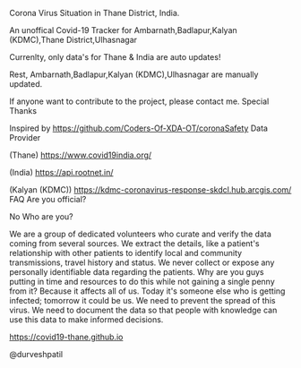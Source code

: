 
Corona Virus Situation in Thane District, India.

An unoffical Covid-19 Tracker for Ambarnath,Badlapur,Kalyan (KDMC),Thane District,Ulhasnagar

Currenlty, only data's for Thane & India are auto updates!

Rest, Ambarnath,Badlapur,Kalyan (KDMC),Ulhasnagar are manually updated.

If anyone want to contribute to the project, please contact me.
Special Thanks

Inspired by https://github.com/Coders-Of-XDA-OT/coronaSafety
Data Provider

(Thane) https://www.covid19india.org/

(India) https://api.rootnet.in/

(Kalyan (KDMC)) https://kdmc-coronavirus-response-skdcl.hub.arcgis.com/
FAQ
Are you official?

No
Who are you?

We are a group of dedicated volunteers who curate and verify the data coming from several sources. We extract the details, like a patient's relationship with other patients to identify local and community transmissions, travel history and status. We never collect or expose any personally identifiable data regarding the patients. Why are you guys putting in time and resources to do this while not gaining a single penny from it? Because it affects all of us. Today it's someone else who is getting infected; tomorrow it could be us. We need to prevent the spread of this virus. We need to document the data so that people with knowledge can use this data to make informed decisions.

https://covid19-thane.github.io

@durveshpatil
